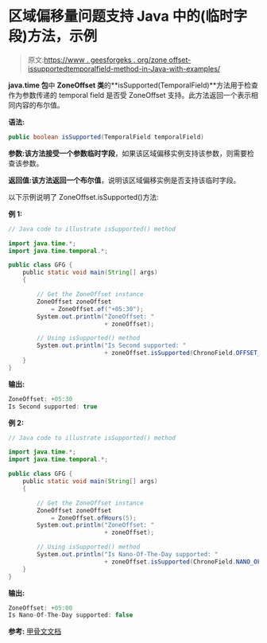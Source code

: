 # 区域偏移量问题支持 Java 中的(临时字段)方法，示例

> 原文:[https://www . geesforgeks . org/zone offset-issupportedtemporalfield-method-in-Java-with-examples/](https://www.geeksforgeeks.org/zoneoffset-issupportedtemporalfield-method-in-java-with-examples/)

**java.time 包**中 **ZoneOffset 类**的**isSupported(TemporalField)**方法用于检查作为参数传递的 temporal field 是否受 ZoneOffset 支持。此方法返回一个表示相同内容的布尔值。

**语法:**

```java
public boolean isSupported(TemporalField temporalField)

```

**参数:**该方法接受一个参数**临时字段**，如果该区域偏移实例支持该参数，则需要检查该参数。

**返回值:**该方法返回一个**布尔值**，说明该区域偏移实例是否支持该临时字段。

以下示例说明了 ZoneOffset.isSupported()方法:

**例 1:**

```java
// Java code to illustrate isSupported() method

import java.time.*;
import java.time.temporal.*;

public class GFG {
    public static void main(String[] args)
    {

        // Get the ZoneOffset instance
        ZoneOffset zoneOffset
            = ZoneOffset.of("+05:30");
        System.out.println("ZoneOffset: "
                           + zoneOffset);

        // Using isSupported() method
        System.out.println("Is Second supported: "
                           + zoneOffset.isSupported(ChronoField.OFFSET_SECONDS));
    }
}
```

**输出:**

```java
ZoneOffset: +05:30
Is Second supported: true

```

**例 2:**

```java
// Java code to illustrate isSupported() method

import java.time.*;
import java.time.temporal.*;

public class GFG {
    public static void main(String[] args)
    {

        // Get the ZoneOffset instance
        ZoneOffset zoneOffset
            = ZoneOffset.ofHours(5);
        System.out.println("ZoneOffset: "
                           + zoneOffset);

        // Using isSupported() method
        System.out.println("Is Nano-Of-The-Day supported: "
                           + zoneOffset.isSupported(ChronoField.NANO_OF_DAY));
    }
}
```

**输出:**

```java
ZoneOffset: +05:00
Is Nano-Of-The-Day supported: false

```

**参考:** [甲骨文文档](https://docs.oracle.com/javase/9/docs/api/java/time/ZoneOffset.html#isSupported-java.time.temporal.TemporalField-)